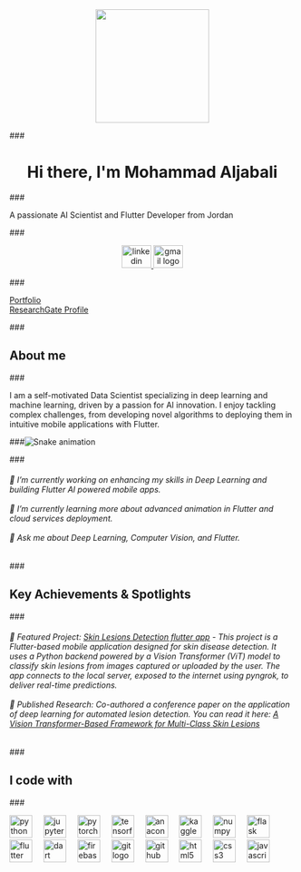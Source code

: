 <div align="center">
  <img height="200" src="https://media4.giphy.com/media/v1.Y2lkPTc5MGI3NjExZW8yaHMydjhvMXFkcmF3bGUxZnJib3g5a2I2dDNoZHlkM282aGhydyZlcD12MV9pbnRlcm5hbF9naWZfYnlfaWQmY3Q9Zw/fZoKDBwdbILBjhtXZD/giphy.gif"  />
</div>

###<h1 align="center">Hi there, I'm Mohammad Aljabali</h1>

###<p align="left">A passionate AI Scientist and Flutter Developer from Jordan</p>

###<div align="center">
  <a href="https://www.linkedin.com/in/aljabali89m/" target="_blank">
    <img src="https://raw.githubusercontent.com/maurodesouza/profile-readme-generator/master/src/assets/icons/social/linkedin/default.svg" width="52" height="40" alt="linkedin logo"  />
  </a>
  <a href="mailto:aljabali89m@gmail.com" target="_blank">
    <img src="https://raw.githubusercontent.com/maurodesouza/profile-readme-generator/master/src/assets/icons/social/gmail/default.svg" width="52" height="40" alt="gmail logo"  />
  </a>
</div>

###<p align="left"><a href="https://mohammad-aljabali.vercel.app/" target="_blank">Portfolio</a><br><a href="https://www.researchgate.net/profile/Mohammad-Aljabali" target="_blank">ResearchGate Profile</a></p>

###<h2 align="left">About me</h2>

###<p align="left">I am a self-motivated Data Scientist specializing in deep learning and machine learning, driven by a passion for AI innovation. I enjoy tackling complex challenges, from developing novel algorithms to deploying them in intuitive mobile applications with Flutter.</p>

###<img src="https://raw.githubusercontent.com/ALJABALI89M/ALJABALI89M/output/snake.svg" alt="Snake animation" />

###<h6 align="left">🔭 I’m currently working on enhancing my skills in Deep Learning and building Flutter AI powered mobile apps.<br><br>🌱 I’m currently learning more about advanced animation in Flutter and cloud services deployment.<br><br>💬 Ask me about Deep Learning, Computer Vision, and Flutter.</h6>

###<h2 align="left">Key Achievements & Spotlights</h2>

###<h6 align="left">📱 Featured Project: <a href="https://github.com/aljabali89m/Skin-Lesions-Detection-flutter-app" target="_blank">Skin Lesions Detection flutter app</a> - This project is a Flutter-based mobile application designed for skin disease detection. It uses a Python backend powered by a Vision Transformer (ViT) model to classify skin lesions from images captured or uploaded by the user. The app connects to the local server, exposed to the internet using pyngrok, to deliver real-time predictions.<br><br>📄 Published Research: Co-authored a conference paper on the application of deep learning for automated lesion detection. You can read it here: <a href="https://www.researchgate.net/publication/392896407" target="_blank">A Vision Transformer-Based Framework for Multi-Class Skin Lesions</a></h6>

###<h2 align="left">I code with</h2>

###<div align="left">
  <img src="https://cdn.jsdelivr.net/gh/devicons/devicon/icons/python/python-original.svg" height="40" alt="python logo"  />
  <img width="12" />
  <img src="https://cdn.jsdelivr.net/gh/devicons/devicon/icons/jupyter/jupyter-original.svg" height="40" alt="jupyter logo"  />
  <img width="12" />
  <img src="https://cdn.jsdelivr.net/gh/devicons/devicon/icons/pytorch/pytorch-original.svg" height="40" alt="pytorch logo"  />
  <img width="12" />
  <img src="https://cdn.jsdelivr.net/gh/devicons/devicon/icons/tensorflow/tensorflow-original.svg" height="40" alt="tensorflow logo"  />
  <img width="12" />
  <img src="https://cdn.jsdelivr.net/gh/devicons/devicon/icons/anaconda/anaconda-original.svg" height="40" alt="anaconda logo"  />
  <img width="12" />
  <img src="https://cdn.jsdelivr.net/gh/devicons/devicon/icons/kaggle/kaggle-original.svg" height="40" alt="kaggle logo"  />
  <img width="12" />
  <img src="https://cdn.jsdelivr.net/gh/devicons/devicon/icons/numpy/numpy-original.svg" height="40" alt="numpy logo"  />
  <img width="12" />
  <img src="https://cdn.jsdelivr.net/gh/devicons/devicon/icons/flask/flask-original.svg" height="40" alt="flask logo"  />
  <img width="12" />
  <img src="https://cdn.jsdelivr.net/gh/devicons/devicon/icons/flutter/flutter-original.svg" height="40" alt="flutter logo"  />
  <img width="12" />
  <img src="https://cdn.jsdelivr.net/gh/devicons/devicon/icons/dart/dart-original.svg" height="40" alt="dart logo"  />
  <img width="12" />
  <img src="https://cdn.jsdelivr.net/gh/devicons/devicon/icons/firebase/firebase-plain.svg" height="40" alt="firebase logo"  />
  <img width="12" />
  <img src="https://cdn.jsdelivr.net/gh/devicons/devicon/icons/git/git-original.svg" height="40" alt="git logo"  />
  <img width="12" />
  <img src="https://cdn.jsdelivr.net/gh/devicons/devicon/icons/github/github-original.svg" height="40" alt="github logo"  />
  <img width="12" />
  <img src="https://cdn.jsdelivr.net/gh/devicons/devicon/icons/html5/html5-original.svg" height="40" alt="html5 logo"  />
  <img width="12" />
  <img src="https://cdn.jsdelivr.net/gh/devicons/devicon/icons/css3/css3-original.svg" height="40" alt="css3 logo"  />
  <img width="12" />
  <img src="https://cdn.jsdelivr.net/gh/devicons/devicon/icons/javascript/javascript-original.svg" height="40" alt="javascript logo"  />
</div>
